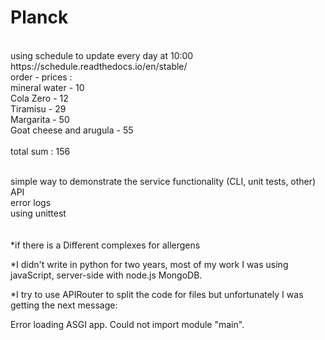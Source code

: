# Planck

<br>
using schedule to update every day at 10:00 
<br>
https://schedule.readthedocs.io/en/stable/
<br>
order - prices  : <br>
mineral water - 10 <br>
Cola Zero - 12 <br>
Tiramisu - 29 <br>
Margarita - 50<br>
Goat cheese and arugula - 55<br>
<br>
total sum : 156 <br><br>

simple way to demonstrate the service functionality (CLI, unit tests, other)<br>
API <br>
error logs<br>
using unittest<br>
<br>
<br>
*if there is a Different complexes for allergens

*I didn't write in python for two years, most of my work I was using javaScript, server-side with node.js MongoDB.<br>

*I try to use APIRouter to split the code for files but unfortunately I was getting the next message: <br>

Error loading ASGI app. Could not import module "main".
